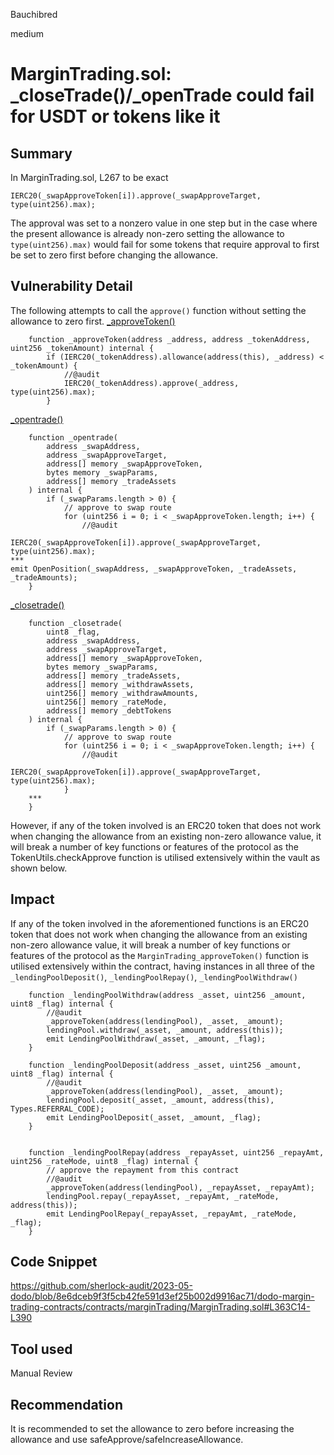 Bauchibred

medium

# MarginTrading.sol: \_closeTrade()/\_openTrade could fail for USDT or tokens like it

## Summary

In MarginTrading.sol, L267 to be exact
```solidity
IERC20(_swapApproveToken[i]).approve(_swapApproveTarget, type(uint256).max);
```
The approval was set to a nonzero value in one step but in the case where the present allowance is already non-zero setting the allowance to `type(uint256).max)` would fail for some tokens that require approval to first be set to zero first before changing the allowance.

## Vulnerability Detail

The following attempts to call the `approve()` function without setting the allowance to zero first.
[\_approveToken()](https://github.com/sherlock-audit/2023-05-dodo/blob/8e6dceb9f3f5cb42fe591d3ef25b002d9916ac71/dodo-margin-trading-contracts/contracts/marginTrading/MarginTrading.sol#L392)

```solidity
    function _approveToken(address _address, address _tokenAddress, uint256 _tokenAmount) internal {
        if (IERC20(_tokenAddress).allowance(address(this), _address) < _tokenAmount) {
            //@audit
            IERC20(_tokenAddress).approve(_address, type(uint256).max);
        }
```

[\_opentrade()](https://github.com/sherlock-audit/2023-05-dodo/blob/8e6dceb9f3f5cb42fe591d3ef25b002d9916ac71/dodo-margin-trading-contracts/contracts/marginTrading/MarginTrading.sol#L257-L279)

```solidity
    function _opentrade(
        address _swapAddress,
        address _swapApproveTarget,
        address[] memory _swapApproveToken,
        bytes memory _swapParams,
        address[] memory _tradeAssets
    ) internal {
        if (_swapParams.length > 0) {
            // approve to swap route
            for (uint256 i = 0; i < _swapApproveToken.length; i++) {
                //@audit
                IERC20(_swapApproveToken[i]).approve(_swapApproveTarget, type(uint256).max);
***
emit OpenPosition(_swapAddress, _swapApproveToken, _tradeAssets, _tradeAmounts);
    }
```

[\_closetrade()](https://github.com/sherlock-audit/2023-05-dodo/blob/8e6dceb9f3f5cb42fe591d3ef25b002d9916ac71/dodo-margin-trading-contracts/contracts/marginTrading/MarginTrading.sol#L294-L356)

```solidity
    function _closetrade(
        uint8 _flag,
        address _swapAddress,
        address _swapApproveTarget,
        address[] memory _swapApproveToken,
        bytes memory _swapParams,
        address[] memory _tradeAssets,
        address[] memory _withdrawAssets,
        uint256[] memory _withdrawAmounts,
        uint256[] memory _rateMode,
        address[] memory _debtTokens
    ) internal {
        if (_swapParams.length > 0) {
            // approve to swap route
            for (uint256 i = 0; i < _swapApproveToken.length; i++) {
                //@audit
                IERC20(_swapApproveToken[i]).approve(_swapApproveTarget, type(uint256).max);
            }
    ***
    }
```

However, if any of the token involved is an ERC20 token that does not work when changing the allowance from an existing non-zero allowance value, it will break a number of key functions or features of the protocol as the TokenUtils.checkApprove function is utilised extensively within the vault as shown below.

## Impact

If any of the token involved in the aforementioned functions is an ERC20 token that does not work when changing the allowance from an existing non-zero allowance value, it will break a number of key functions or features of the protocol as the `MarginTrading_approveToken()` function is utilised extensively within the contract, having instances in all three of the `_lendingPoolDeposit()`, `_lendingPoolRepay()`, `_lendingPoolWithdraw()`

```solidity
    function _lendingPoolWithdraw(address _asset, uint256 _amount, uint8 _flag) internal {
        //@audit
        _approveToken(address(lendingPool), _asset, _amount);
        lendingPool.withdraw(_asset, _amount, address(this));
        emit LendingPoolWithdraw(_asset, _amount, _flag);
    }

    function _lendingPoolDeposit(address _asset, uint256 _amount, uint8 _flag) internal {
        //@audit
        _approveToken(address(lendingPool), _asset, _amount);
        lendingPool.deposit(_asset, _amount, address(this), Types.REFERRAL_CODE);
        emit LendingPoolDeposit(_asset, _amount, _flag);
    }


    function _lendingPoolRepay(address _repayAsset, uint256 _repayAmt, uint256 _rateMode, uint8 _flag) internal {
        // approve the repayment from this contract
        //@audit
        _approveToken(address(lendingPool), _repayAsset, _repayAmt);
        lendingPool.repay(_repayAsset, _repayAmt, _rateMode, address(this));
        emit LendingPoolRepay(_repayAsset, _repayAmt, _rateMode, _flag);
    }
```

## Code Snippet

https://github.com/sherlock-audit/2023-05-dodo/blob/8e6dceb9f3f5cb42fe591d3ef25b002d9916ac71/dodo-margin-trading-contracts/contracts/marginTrading/MarginTrading.sol#L363C14-L390

## Tool used

Manual Review

## Recommendation

It is recommended to set the allowance to zero before increasing the allowance and use safeApprove/safeIncreaseAllowance.

# 